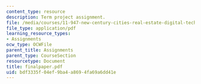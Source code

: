 ```yaml
---
content_type: resource
description: Term project assignment.
file: /media/courses/11-947-new-century-cities-real-estate-digital-technology-and-design-fall-2004/bdf3335f04ef9ba4a8694fa69a6dd41e_finalpaper.pdf
file_type: application/pdf
learning_resource_types:
- Assignments
ocw_type: OCWFile
parent_title: Assignments
parent_type: CourseSection
resourcetype: Document
title: finalpaper.pdf
uid: bdf3335f-04ef-9ba4-a869-4fa69a6dd41e
---
```

